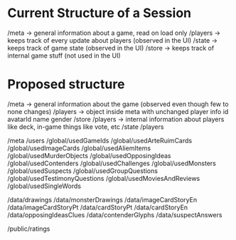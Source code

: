 # Current Structure of a Session

/meta -> general information about a game, read on load only
/players -> keeps track of every update about players (observed in the UI)
/state -> keeps track of game state (observed in the UI)
/store -> keeps track of internal game stuff (not used in the UI)

# Proposed structure

/meta -> general information about the game (observed even though few to none changes)
/players -> object inside meta with unchanged player info
id
avatarId
name
gender
/store
/players -> internal information about players like deck, in-game things like vote, etc
/state
/players

/meta
/users
/global/usedGameIds
/global/usedArteRuimCards
/global/usedImageCards
/global/usedAliemItems
/global/usedMurderObjects
/global/usedOpposingIdeas
/global/usedContenders
/global/usedChallenges
/global/usedMonsters
/global/usedSuspects
/global/usedGroupQuestions
/global/usedTestimonyQuestions
/global/usedMoviesAndReviews
/global/usedSingleWords

/data/drawings
/data/monsterDrawings
/data/imageCardStoryEn
/data/imageCardStoryPt
/data/cardStoryPt
/data/cardStoryEn
/data/opposingIdeasClues
/data/contenderGlyphs
/data/suspectAnswers

/public/ratings
